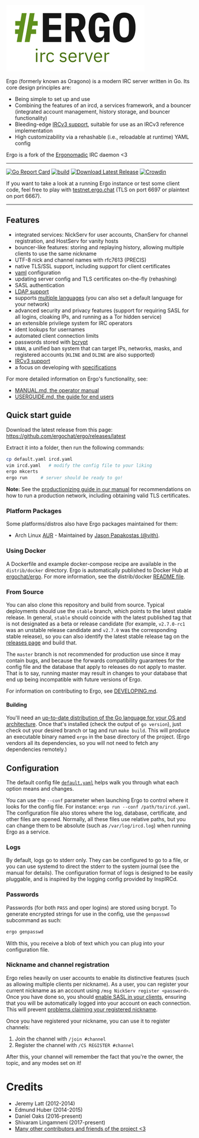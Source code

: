 ![Ergo logo](docs/logo.png)

Ergo (formerly known as Oragono) is a modern IRC server written in Go. Its core design principles are:

* Being simple to set up and use
* Combining the features of an ircd, a services framework, and a bouncer (integrated account management, history storage, and bouncer functionality)
* Bleeding-edge [IRCv3 support](https://ircv3.net/software/servers.html), suitable for use as an IRCv3 reference implementation
* High customizability via a rehashable (i.e., reloadable at runtime) YAML config

Ergo is a fork of the [Ergonomadic](https://github.com/jlatt/ergonomadic) IRC daemon <3

---

[![Go Report Card](https://goreportcard.com/badge/github.com/ergochat/ergo)](https://goreportcard.com/report/github.com/ergochat/ergo)
[![build](https://github.com/ergochat/ergo/actions/workflows/build.yml/badge.svg)](https://github.com/ergochat/ergo/actions/workflows/build.yml)
[![Download Latest Release](https://img.shields.io/badge/downloads-latest%20release-green.svg)](https://github.com/ergochat/ergo/releases/latest)
[![Crowdin](https://d322cqt584bo4o.cloudfront.net/ergochat/localized.svg)](https://crowdin.com/project/ergochat)

If you want to take a look at a running Ergo instance or test some client code, feel free to play with [testnet.ergo.chat](https://testnet.ergo.chat/) (TLS on port 6697 or plaintext on port 6667).

---


## Features

* integrated services: NickServ for user accounts, ChanServ for channel registration, and HostServ for vanity hosts
* bouncer-like features: storing and replaying history, allowing multiple clients to use the same nickname
* UTF-8 nick and channel names with rfc7613 (PRECIS)
* native TLS/SSL support, including support for client certificates
* [yaml](https://yaml.org/) configuration
* updating server config and TLS certificates on-the-fly (rehashing)
* SASL authentication
* [LDAP support](https://github.com/ergochat/ergo-ldap)
* supports [multiple languages](https://crowdin.com/project/ergochat) (you can also set a default language for your network)
* advanced security and privacy features (support for requiring SASL for all logins, cloaking IPs, and running as a Tor hidden service)
* an extensible privilege system for IRC operators
* ident lookups for usernames
* automated client connection limits
* passwords stored with [bcrypt](https://godoc.org/golang.org/x/crypto)
* `UBAN`, a unified ban system that can target IPs, networks, masks, and registered accounts (`KLINE` and `DLINE` are also supported)
* [IRCv3 support](https://ircv3.net/software/servers.html)
* a focus on developing with [specifications](https://ergo.chat/specs.html)

For more detailed information on Ergo's functionality, see:

* [MANUAL.md, the operator manual](https://github.com/ergochat/ergo/blob/stable/docs/MANUAL.md)
* [USERGUIDE.md, the guide for end users](https://github.com/ergochat/ergo/blob/stable/docs/USERGUIDE.md)

## Quick start guide

Download the latest release from this page: https://github.com/ergochat/ergo/releases/latest

Extract it into a folder, then run the following commands:

```sh
cp default.yaml ircd.yaml
vim ircd.yaml   # modify the config file to your liking
ergo mkcerts
ergo run     # server should be ready to go!
```

**Note:** See the [productionizing guide in our manual](https://github.com/ergochat/ergo/blob/stable/docs/MANUAL.md#productionizing-with-systemd) for recommendations on how to run a production network, including obtaining valid TLS certificates.

### Platform Packages

Some platforms/distros also have Ergo packages maintained for them:

* Arch Linux [AUR](https://aur.archlinux.org/packages/ergochat/) - Maintained by [Jason Papakostas (@vith)](https://github.com/vith).

### Using Docker

A Dockerfile and example docker-compose recipe are available in the `distrib/docker` directory. Ergo is automatically published
to Docker Hub at [ergochat/ergo](https://hub.docker.com/r/ergochat/ergo). For more information, see the distrib/docker
[README file](https://github.com/ergochat/ergo/blob/master/distrib/docker/README.md).

### From Source

You can also clone this repository and build from source. Typical deployments should use the `stable` branch, which points to the latest stable release. In general, `stable` should coincide with the latest published tag that is not designated as a beta or release candidate (for example, `v2.7.0-rc1` was an unstable release candidate and `v2.7.0` was the corresponding stable release), so you can also identify the latest stable release tag on the [releases page](https://github.com/ergochat/ergo/releases) and build that.

The `master` branch is not recommended for production use since it may contain bugs, and because the forwards compatibility guarantees for the config file and the database that apply to releases do not apply to master. That is to say, running master may result in changes to your database that end up being incompatible with future versions of Ergo.

For information on contributing to Ergo, see [DEVELOPING.md](https://github.com/ergochat/ergo/blob/master/DEVELOPING.md).

#### Building

You'll need an [up-to-date distribution of the Go language for your OS and architecture](https://golang.org/dl/). Once that's installed (check the output of `go version`), just check out your desired branch or tag and run `make build`. This will produce an executable binary named `ergo` in the base directory of the project. (Ergo vendors all its dependencies, so you will not need to fetch any dependencies remotely.)

## Configuration

The default config file [`default.yaml`](default.yaml) helps walk you through what each option means and changes.

You can use the `--conf` parameter when launching Ergo to control where it looks for the config file. For instance: `ergo run --conf /path/to/ircd.yaml`. The configuration file also stores where the log, database, certificate, and other files are opened. Normally, all these files use relative paths, but you can change them to be absolute (such as `/var/log/ircd.log`) when running Ergo as a service.

### Logs

By default, logs go to stderr only. They can be configured to go to a file, or you can use systemd to direct the stderr to the system journal (see the manual for details). The configuration format of logs is designed to be easily pluggable, and is inspired by the logging config provided by InspIRCd.

### Passwords

Passwords (for both `PASS` and oper logins) are stored using bcrypt. To generate encrypted strings for use in the config, use the `genpasswd` subcommand as such:

```sh
ergo genpasswd
```

With this, you receive a blob of text which you can plug into your configuration file.

### Nickname and channel registration

Ergo relies heavily on user accounts to enable its distinctive features (such as allowing multiple clients per nickname). As a user, you can register your current nickname as an account using `/msg NickServ register <password>`. Once you have done so, you should [enable SASL in your clients](https://libera.chat/guides/sasl), ensuring that you will be automatically logged into your account on each connection. This will prevent [problems claiming your registered nickname](https://github.com/ergochat/ergo/blob/master/docs/MANUAL.md#nick-equals-account).

Once you have registered your nickname, you can use it to register channels:

1. Join the channel with `/join #channel`
2. Register the channel with `/CS REGISTER #channel`

After this, your channel will remember the fact that you're the owner, the topic, and any modes set on it!


# Credits

* Jeremy Latt (2012-2014)
* Edmund Huber (2014-2015)
* Daniel Oaks (2016-present)
* Shivaram Lingamneni (2017-present)
* [Many other contributors and friends of the project <3](https://github.com/ergochat/ergo/blob/master/CHANGELOG.md)

